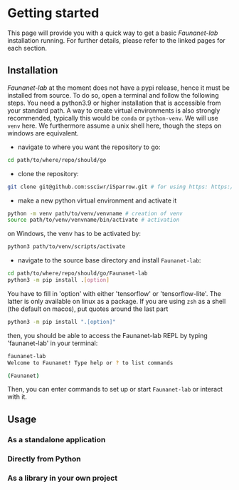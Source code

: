 # Getting started 
This page will provide you with a quick way to get a basic *Faunanet-lab* installation running. 
For further details, please refer to the linked pages for each section.  

## Installation
*Faunanet-lab* at the moment does not have a pypi release, hence it must be installed from source. To do so, open a terminal and follow the following steps. 
You need a python3.9 or higher installation that is accessible from your standard path. A way to create virtual environments is also strongly recommended, typically this would be `conda` or `python-venv`. We will use `venv` here. We furthermore assume a unix shell here, though the steps on windows are equivalent.

- navigate to where you want the repository to go: 
```bash
cd path/to/where/repo/should/go
```
- clone the repository: 
```bash 
git clone git@github.com:ssciwr/iSparrow.git # for using https: https://github.com/ssciwr/iSparrow.git
``` 
- make a new python virtual environment and activate it 
```bash
python -m venv path/to/venv/venvname # creation of venv
source path/to/venv/venvname/bin/activate # activation
```

on Windows, the venv has to be activated by: 
```bash
python3 path/to/venv/scripts/activate 
```

- navigate to the source base directory and install `Faunanet-lab`: 
```bash 
cd path/to/where/repo/should/go/Faunanet-lab
python3 -m pip install .[option]
```
You have to fill in 'option' with either 'tensorflow' or 'tensorflow-lite'. The latter is only available on linux as a package. If you are using `zsh` as a shell (the default on macos), put quotes around the last part 
```zsh 
python3 -m pip install ".[option]"
```
then, you should be able to access the Faunanet-lab REPL by typing 'faunanet-lab' in your terminal: 
```bash 
faunanet-lab 
Welcome to Faunanet! Type help or ? to list commands 

(Faunanet) 
```
Then, you can enter commands to set up or start `Faunanet-lab` or interact with it.  

## Usage 

### As a standalone application 

### Directly from Python

### As a library in your own project 


